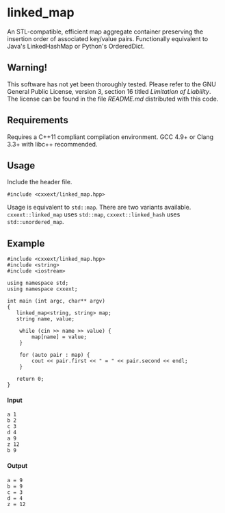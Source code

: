 linked_map
==========

An STL-compatible, efficient map aggregate container preserving the insertion order of associated key/value pairs.  Functionally equivalent to Java's LinkedHashMap or Python's OrderedDict.

Warning!
--------
This software has not yet been thoroughly tested. Please refer to the GNU General Public License, version 3, section 16 titled _Limitation of Liability_.  The license can be found in the file _README.md_ distributed with this code.

Requirements
------------
Requires a C++11 compliant compilation environment.  GCC 4.9+ or Clang 3.3+ with libc++ recommended.

Usage
-----
Include the header file.

    #include <cxxext/linked_map.hpp>
    
Usage is equivalent to <code>std::map</code>.  There are two variants available.  <code>cxxext::linked\_map</code> uses <code>std::map</code>, <code>cxxext::linked\_hash</code> uses <code>std::unordered\_map</code>.

Example
-----
    #include <cxxext/linked_map.hpp>
    #include <string>
    #include <iostream>
    
	using namespace std;
	using namespace cxxext;
    
    int main (int argc, char** argv)
    {
       linked_map<string, string> map;
       string name, value;
       
		while (cin >> name >> value) {
			map[name] = value;
		}
		
		for (auto pair : map) {
			cout << pair.first << " = " << pair.second << endl;
		}
		
       return 0;
    }
    
#### Input

    a 1
    b 2
    c 3
    d 4
    a 9
    z 12
    b 9
    
#### Output

    a = 9
    b = 9
    c = 3
    d = 4
    z = 12
    
